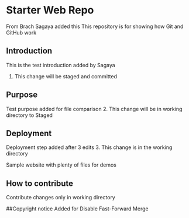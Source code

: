 # Starter Web Repo
From Brach Sagaya added this
This repository is for showing how Git and GitHub work
## Introduction
This is the test introduction added by Sagaya
1. This change will be staged and committed

## Purpose
Test purpose added for file comparison
2. This change will be in working directory to Staged

## Deployment
Deployment step added after 3 edits
3. This change is in the working directory

Sample website with plenty of files for demos
## How to contribute
Contribute changes only in working directory

##Copyright notice
Added for Disable Fast-Forward Merge